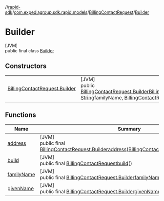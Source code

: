 //[rapid-sdk](../../../../index.md)/[com.expediagroup.sdk.rapid.models](../../index.md)/[BillingContactRequest](../index.md)/[Builder](index.md)

# Builder

[JVM]\
public final class [Builder](index.md)

## Constructors

| | |
|---|---|
| [BillingContactRequest.Builder](-billing-contact-request.-builder.md) | [JVM]<br>public [BillingContactRequest.Builder](index.md)[BillingContactRequest.Builder](-billing-contact-request.-builder.md)([String](https://docs.oracle.com/javase/8/docs/api/java/lang/String.html)givenName, [String](https://docs.oracle.com/javase/8/docs/api/java/lang/String.html)familyName, [BillingContactRequestAddress](../../-billing-contact-request-address/index.md)address) |

## Functions

| Name | Summary |
|---|---|
| [address](address.md) | [JVM]<br>public final [BillingContactRequest.Builder](index.md)[address](address.md)([BillingContactRequestAddress](../../-billing-contact-request-address/index.md)address) |
| [build](build.md) | [JVM]<br>public final [BillingContactRequest](../index.md)[build](build.md)() |
| [familyName](family-name.md) | [JVM]<br>public final [BillingContactRequest.Builder](index.md)[familyName](family-name.md)([String](https://docs.oracle.com/javase/8/docs/api/java/lang/String.html)familyName) |
| [givenName](given-name.md) | [JVM]<br>public final [BillingContactRequest.Builder](index.md)[givenName](given-name.md)([String](https://docs.oracle.com/javase/8/docs/api/java/lang/String.html)givenName) |
